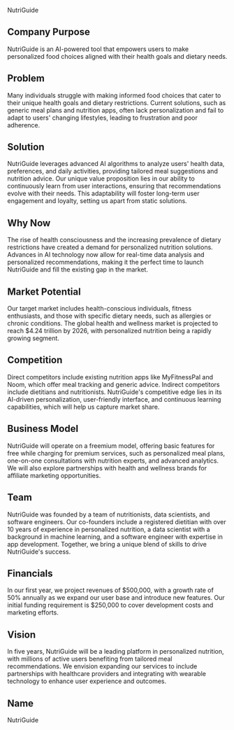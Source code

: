 NutriGuide

## Company Purpose

NutriGuide is an AI-powered tool that empowers users to make personalized food choices aligned with their health goals and dietary needs.

## Problem

Many individuals struggle with making informed food choices that cater to their unique health goals and dietary restrictions. Current solutions, such as generic meal plans and nutrition apps, often lack personalization and fail to adapt to users' changing lifestyles, leading to frustration and poor adherence.

## Solution

NutriGuide leverages advanced AI algorithms to analyze users' health data, preferences, and daily activities, providing tailored meal suggestions and nutrition advice. Our unique value proposition lies in our ability to continuously learn from user interactions, ensuring that recommendations evolve with their needs. This adaptability will foster long-term user engagement and loyalty, setting us apart from static solutions.

## Why Now

The rise of health consciousness and the increasing prevalence of dietary restrictions have created a demand for personalized nutrition solutions. Advances in AI technology now allow for real-time data analysis and personalized recommendations, making it the perfect time to launch NutriGuide and fill the existing gap in the market.

## Market Potential

Our target market includes health-conscious individuals, fitness enthusiasts, and those with specific dietary needs, such as allergies or chronic conditions. The global health and wellness market is projected to reach $4.24 trillion by 2026, with personalized nutrition being a rapidly growing segment.

## Competition

Direct competitors include existing nutrition apps like MyFitnessPal and Noom, which offer meal tracking and generic advice. Indirect competitors include dietitians and nutritionists. NutriGuide's competitive edge lies in its AI-driven personalization, user-friendly interface, and continuous learning capabilities, which will help us capture market share.

## Business Model

NutriGuide will operate on a freemium model, offering basic features for free while charging for premium services, such as personalized meal plans, one-on-one consultations with nutrition experts, and advanced analytics. We will also explore partnerships with health and wellness brands for affiliate marketing opportunities.

## Team

NutriGuide was founded by a team of nutritionists, data scientists, and software engineers. Our co-founders include a registered dietitian with over 10 years of experience in personalized nutrition, a data scientist with a background in machine learning, and a software engineer with expertise in app development. Together, we bring a unique blend of skills to drive NutriGuide's success.

## Financials

In our first year, we project revenues of $500,000, with a growth rate of 50% annually as we expand our user base and introduce new features. Our initial funding requirement is $250,000 to cover development costs and marketing efforts.

## Vision

In five years, NutriGuide will be a leading platform in personalized nutrition, with millions of active users benefiting from tailored meal recommendations. We envision expanding our services to include partnerships with healthcare providers and integrating with wearable technology to enhance user experience and outcomes.

## Name

NutriGuide

